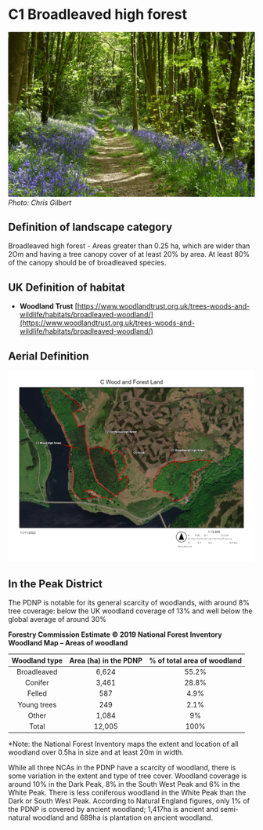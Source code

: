 # C1 Broadleaved high forest

![broadleaf](./img/broadleaf.jpg)
*Photo: Chris Gilbert*

## Definition of landscape category

Broadleaved high forest - Areas greater than 0.25 ha, which are wider than 2Om and having a tree canopy cover  of  at least  20%  by  area.   At  least  80%  of  the  canopy  should  be  of  broadleaved species.

## UK Definition of habitat

* **Woodland Trust** [https://www.woodlandtrust.org.uk/trees-woods-and-wildlife/habitats/broadleaved-woodland/](https://www.woodlandtrust.org.uk/trees-woods-and-wildlife/habitats/broadleaved-woodland/)

## Aerial Definition

![map](./img/map.jpg)

## In the Peak District

The PDNP is notable for its general scarcity of woodlands, with around 8% tree coverage: below the UK woodland coverage of 13% and well below the global average of around 30%

<p align="left">
  <b>Forestry Commission Estimate © 2019 National Forest Inventory Woodland Map – Areas of woodland</b>
</p>

Woodland type|Area (ha) in the PDNP|% of total area of woodland
:-----:|:-----:|:-----:
Broadleaved|6,624|55.2%
Conifer|3,461|28.8%
Felled|587|4.9%
Young trees|249|2.1%
Other|1,084|9%
Total|12,005|100%
</center>

*Note: the National Forest Inventory maps the extent and location of all woodland over 0.5ha in size and at least 20m in width.

While all three NCAs in the PDNP have a scarcity of woodland, there is some variation in the extent and type of tree cover. Woodland coverage is around 10% in the Dark Peak, 8% in the South West Peak and 6% in the White Peak. There is less coniferous woodland in the White Peak than the Dark or South West Peak. According to Natural England figures, only 1% of the PDNP is covered by ancient woodland; 1,417ha is ancient and semi-natural woodland and 689ha is plantation on ancient woodland.
